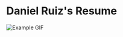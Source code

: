 # Daniel Ruiz's Resume

![Example GIF]([Resume_recording.gif](https://github.com/Ruiz0430/Resume/blob/main/Resume_recording.mov))
